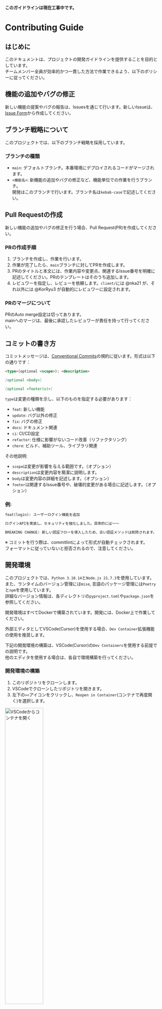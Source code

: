 **このガイドラインは現在工事中です。**


# Contributing Guide

## はじめに
このドキュメントは、プロジェクトの開発ガイドラインを提供することを目的としています。<br>
チームメンバー全員が効率的かつ一貫した方法で作業できるよう、以下のポリシーに従ってください。

## 機能の追加やバグの修正
新しい機能の提案やバグの報告は、Issuesを通じて行います。新しいIssueは、[Issue Form](工事中)から作成してください。

## ブランチ戦略について
このプロジェクトでは、以下のブランチ戦略を採用しています。

### ブランチの種類
- `main`: デフォルトブランチ。本番環境にデプロイされるコードがマージされます。
- `<機能名>`: 新機能の追加やバグの修正など、機能単位での作業を行うブランチ。<br>
  開発はこのブランチで行います。ブランチ名は`kebab-case`で記述してください。

## Pull Requestの作成
新しい機能の追加やバグの修正を行う場合、Pull Request(PR)を作成してください。<br>

### PRの作成手順
1. ブランチを作成し、作業を行います。
2. 作業が完了したら、`main`ブランチに対してPRを作成します。
3. PRのタイトルと本文には、作業内容や変更点、関連するIssue番号を明確に記述してください。PRのテンプレートはそのうち追加します。
4. レビュワーを指定し、レビューを依頼します。`client/`には @nka21 が、それ以外には @KorRyu3 が自動的にレビュワーに設定されます。

### PRのマージについて
PRのAuto merge設定は切ってあります。<br>
mainへのマージは、最後に承認したレビュワーが責任を持って行ってください。

## コミットの書き方
コミットメッセージは、[Conventional Commits](https://www.conventionalcommits.org/ja/v1.0.0/)の規約に従います。形式は以下の通りです：
```md
<type>(optional <scope>): <description>

[optional <body>]

[optional <footer(s)>]
```
`type`は変更の種類を示し、以下のものを指定する必要があります：
- `feat`: 新しい機能
- `update`: バグ以外の修正
- `fix`: バグの修正
- `docs`: ドキュメント関連
- `ci`: CI/CD設定
- `refactor`: 仕様に影響がないコード改善（リファクタリング）
- `chore`: ビルド、補助ツール、ライブラリ関連

その他説明:
- `scope`は変更が影響を与える範囲です。（オプション）
- `description`は変更内容を簡潔に説明します。
- `body`は変更内容の詳細を記述します。（オプション）
- `footer`は関連するIssue番号や、破壊的変更がある場合に記述します。（オプション）

### 例:
```md
feat(login): ユーザーログイン機能を追加

ログインAPIを実装し、セキュリティを強化しました。具体的には〜〜

BREAKING CHANGE: 新しい認証フローを導入したため、古い認証メソッドは削除されます。
```

※ コミットを行う際は、commitlintによって形式が自動チェックされます。<br>
フォーマットに従っていないと拒否されるので、注意してください。

<!-- 開発環境について -->

## 開発環境
このプロジェクトでは、`Python 3.10.14`と`Node.js 21.7.3`を使用しています。<br>
また、ランタイムのバージョン管理には`mise`, 言語のパッケージ管理には`Poetry`と`npm`を使用しています。<br>
詳細なバージョン情報は、各ディレクトリの`pyproject.toml`や`package.json`を参照してください。

開発環境はすべてDockerで構築されています。開発には、Docker上で作業してください。

外部エディタとしてVSCode(Cursor)を使用する場合、`Dev Container`拡張機能の使用を推奨します。

下記の開発環境の構築は、VSCode(Cursor)の`Dev Containers`を使用する前提での説明です。<br>
他のエディタを使用する場合は、各自で環境構築を行ってください。

### 開発環境の構築

1. このリポジトリをクローンします。
2. VSCodeでクローンしたリポジトリを開きます。
3. 左下の`><`アイコンをクリックし、`Reopen in Container`(コンテナで再度開く)を選択します。

<img src=".github/assets/contributing/step1_open_remote_container.png" width="50%" alt="VSCodeからコンテナを開く"/>

4. コンテナが起動したら、新規ターミナルを開き、`mise`コマンドを使用してセットアップをします。
```bash
# プロジェクト全体のセットアップ
# /workspaceにいることを確認してください
mise run setup

# client/のセットアップ
cd /workspace/client && mise run setup-client-dev

# server/のセットアップ
cd /workspace/server && mise run setup-server-dev
```

<img src=".github/assets/contributing/step2_run_command_in_container.png" width="50%" alt="コンテナ内でコマンド実行"/>

5. Gitに接続するために、`git config`を設定します。
```bash
# ユーザー名とメールアドレスを設定
# ローカルの設定を引っ張ってくると楽です
git config --global user.name "Your Name"
git config --global user.email "Your Email"

# commitを行う際のエディタを設定(optional)
# VSCodeを使用する場合
git config --global core.editor "code --wait"
```

#### 環境から抜ける
Dev Containersから抜ける場合は、左下の`><`アイコンをクリックし、リモート接続を切断します。

また、ローカルのターミナルで、`docker container stop <コンテナ名>`でコンテナを止めてください。<br>
コンテナ名は、`docker ps`で、現在アクティベートされているコンテナ一覧が見れます。

<img src=".github/assets/contributing/step3_exit_container.png" width="50%" alt="リモートコンテナから切断する"/>

#### Docker内のGitでのssh接続について
Docker内での`git push`や`pull`の際に、ssh接続を使用する場合は、「[Visual Studio CodeのRemote ContainersからもGitを使う方法 - おかしんワークス](https://okash1n.works/posts/how-to-use-git-inside-vscode-dev-container/)」を参考に設定してください。<br>
Docker外でのssh接続に比べてやや複雑ですが、毎回パスワードを入力する手間が省けるため、おすすめです。

#### おまけ
今回、Docker内のTerminalのPromptを見やすくするためにStarshipを導入しています。<br>
自分好みな設定に変更したい場合、`~/.config/starship.toml`を編集してください。<br>
Fontを変えたりしてもいいかもしれません。

### CIについて
最後に、このプロジェクトで使用予定のCIを説明します。<br>
CIは、`git commit`前のフックと、PR作成時に自動チェックが行われます。

詳細は [#6](https://github.com/dz0o0/Taltner/issues/6) を参照してください。

#### Python
- `Ruff`: リンター・フォーマッター
- `mypy`: 静的型チェッカー
#### Node.js
- `ESLint`: リンター
- `Prettier`: フォーマッター
#### その他
- `commitlint`: コミットメッセージの形式チェック

<!-- README -->

## READMEについて
トップレベルのREADME.mdは、プロジェクトの概要や使い方を記述しています。

また、`client/`, `server/`などのサブディレクトリにはそのディレクトリ内のファイル構成や使い方に関するREADME.mdを配置します。(仮)

<!-- miseのタスク -->

## miseのタスク設定
miseでは、`mise run <task name>`で実行できるタスク(コマンド)を設定できます。<br>
コマンドを短縮したり、複数のコマンドをまとめたりすることができます。

現在設定しているタスクは、全て`.mise.toml`に記述されています。<br>
タスクの追加は大歓迎ですが、既存のタスクの変更を行う場合は、事前に`Issue`を立ててください。

### 記述方法:

```toml
# miseで実行するタスクの設定

[tasks.<task name>]  # コマンド名
description = ""  # 説明
run = "<command>"  # 実行したいコマンド
```
### 例:
`mise run hello`コマンドで`echo Hello World`と`touch hello.txt`を実行するタスク
```toml
# mise run hello
[tasks.hello]
description = "Hello World"
run = "echo Hello World && touch hello.txt"
```

